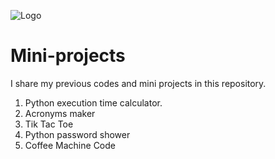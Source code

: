 
![Logo](https://media0.giphy.com/media/qgQUggAC3Pfv687qPC/giphy.gif)

# Mini-projects
I share my previous codes and mini projects in this repository.

1. Python execution time calculator.
2. Acronyms maker
3. Tik Tac Toe
4. Python password shower
5. Coffee Machine Code
